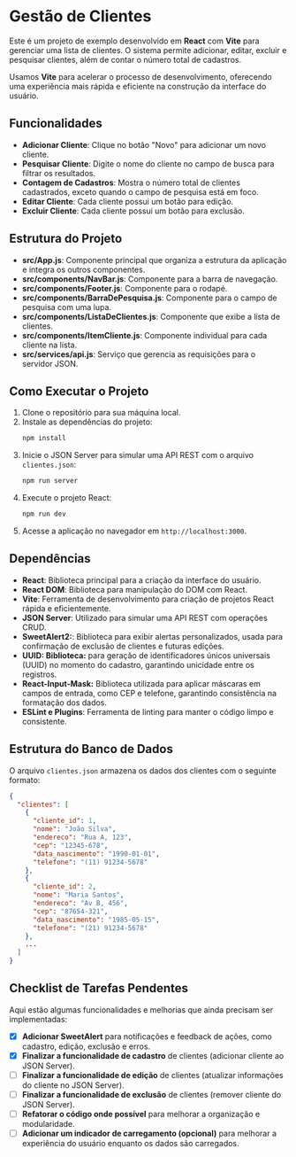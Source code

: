 # Gestão de Clientes

Este é um projeto de exemplo desenvolvido em **React** com **Vite** para gerenciar uma lista de clientes. O sistema permite adicionar, editar, excluir e pesquisar clientes, além de contar o número total de cadastros.

Usamos **Vite** para acelerar o processo de desenvolvimento, oferecendo uma experiência mais rápida e eficiente na construção da interface do usuário.

## Funcionalidades

- **Adicionar Cliente**: Clique no botão "Novo" para adicionar um novo cliente.
- **Pesquisar Cliente**: Digite o nome do cliente no campo de busca para filtrar os resultados.
- **Contagem de Cadastros**: Mostra o número total de clientes cadastrados, exceto quando o campo de pesquisa está em foco.
- **Editar Cliente**: Cada cliente possui um botão para edição.
- **Excluir Cliente**: Cada cliente possui um botão para exclusão.

## Estrutura do Projeto

- **src/App.js**: Componente principal que organiza a estrutura da aplicação e integra os outros componentes.
- **src/components/NavBar.js**: Componente para a barra de navegação.
- **src/components/Footer.js**: Componente para o rodapé.
- **src/components/BarraDePesquisa.js**: Componente para o campo de pesquisa com uma lupa.
- **src/components/ListaDeClientes.js**: Componente que exibe a lista de clientes.
- **src/components/ItemCliente.js**: Componente individual para cada cliente na lista.
- **src/services/api.js**: Serviço que gerencia as requisições para o servidor JSON.

## Como Executar o Projeto

1. Clone o repositório para sua máquina local.
2. Instale as dependências do projeto:
   ```bash
   npm install
   ```
3. Inicie o JSON Server para simular uma API REST com o arquivo `clientes.json`:
   ```bash
   npm run server
   ```
4. Execute o projeto React:
   ```bash
   npm run dev
   ```
5. Acesse a aplicação no navegador em `http://localhost:3000`.

## Dependências

- **React**: Biblioteca principal para a criação da interface do usuário.
- **React DOM**: Biblioteca para manipulação do DOM com React.
- **Vite**: Ferramenta de desenvolvimento para criação de projetos React rápida e eficientemente.
- **JSON Server**: Utilizado para simular uma API REST com operações CRUD.
- **SweetAlert2:**: Biblioteca para exibir alertas personalizados, usada para confirmação de exclusão de clientes e futuras edições.
- **UUID: Biblioteca:** para geração de identificadores únicos universais (UUID) no momento do cadastro, garantindo unicidade entre os registros.
- **React-Input-Mask:** Biblioteca utilizada para aplicar máscaras em campos de entrada, como CEP e telefone, garantindo consistência na formatação dos dados.
- **ESLint e Plugins**: Ferramenta de linting para manter o código limpo e consistente.

## Estrutura do Banco de Dados

O arquivo `clientes.json` armazena os dados dos clientes com o seguinte formato:

```json
{
  "clientes": [
    {
      "cliente_id": 1,
      "nome": "João Silva",
      "endereco": "Rua A, 123",
      "cep": "12345-678",
      "data_nascimento": "1990-01-01",
      "telefone": "(11) 91234-5678"
    },
    {
      "cliente_id": 2,
      "nome": "Maria Santos",
      "endereco": "Av B, 456",
      "cep": "87654-321",
      "data_nascimento": "1985-05-15",
      "telefone": "(21) 91234-5678"
    },
    ...
  ]
}
```

## Checklist de Tarefas Pendentes

Aqui estão algumas funcionalidades e melhorias que ainda precisam ser implementadas:

- [x] **Adicionar SweetAlert** para notificações e feedback de ações, como cadastro, edição, exclusão e erros.
- [x] **Finalizar a funcionalidade de cadastro** de clientes (adicionar cliente ao JSON Server).
- [ ] **Finalizar a funcionalidade de edição** de clientes (atualizar informações do cliente no JSON Server).
- [ ] **Finalizar a funcionalidade de exclusão** de clientes (remover cliente do JSON Server).
- [ ] **Refatorar o código onde possível** para melhorar a organização e modularidade.
- [ ] **Adicionar um indicador de carregamento (opcional)** para melhorar a experiência do usuário enquanto os dados são carregados.
